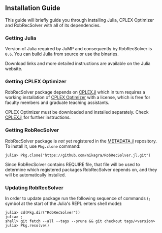 ## Installation Guide
This guide will briefly guide you through installing Julia, CPLEX Optimizer
and RobRecSolver with all of its dependencies.

### Getting Julia
Version of Julia required by JuMP and consequently by RobRecSolver is `0.6`. You
can build Julia from source or use the binaries.

Download links and more detailed instructions are available on the Julia website.

### Getting CPLEX Optimizer
RobRecSolver package depends on [CPLEX.jl](https://github.com/JuliaOpt/CPLEX.jl)
which in turn requires a working installation of [CPLEX Optimizer](https://www.ibm.com/analytics/cplex-optimizer)
with a license, which is free for faculty members and graduate teaching assistants.

CPLEX Optimizer must be downloaded and installed separately. Check [CPLEX.jl](https://github.com/JuliaOpt/CPLEX.jl)
for further instructions.

### Getting RobRecSolver
RobRecSolver package is _not_ yet registered in the [METADATA.jl](https://github.com/JuliaLang/METADATA.jl) repository. To install it,
use `Pkg.clone` command:
```julia-repl
julia> Pkg.clone("https://github.com/nikagra/RobRecSolver.jl.git")
```

Since RobRecSolver contains REQUIRE file, that file will be used to determine which
registered packages RobRecSolver depends on, and they will be automatically installed.

### Updating RobRecSolver
In order to update package run the following sequence of commands (`;` symbol
at the start of the Julia's REPL enters shell mode):
```julia-repl
julia> cd(Pkg.dir("RobRecSolver"))
julia> ;
shell> git fetch --all --tags --prune && git checkout tags/<version>
julia> Pkg.resolve()
```
